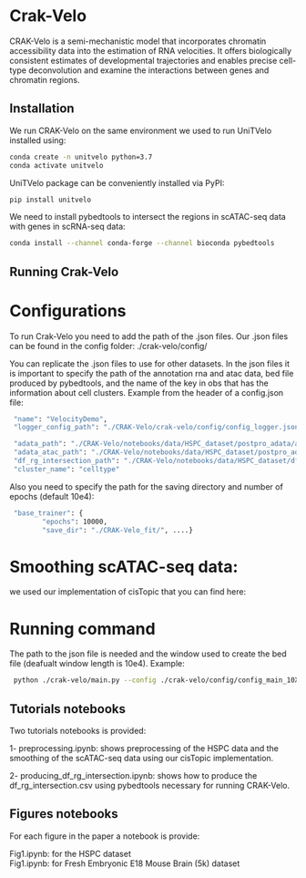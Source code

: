 # Crak-Velo

CRAK-Velo is a semi-mechanistic model that incorporates chromatin accessibility data into the estimation of RNA velocities. It offers biologically consistent estimates of developmental trajectories and enables precise cell-type deconvolution and examine the interactions between genes and chromatin regions.

## Installation
We run CRAK-Velo on the same environment we used to run UniTVelo installed using:

```bash
conda create -n unitvelo python=3.7
conda activate unitvelo
```

UniTVelo package can be conveniently installed via PyPI:

```bash
pip install unitvelo

```

We need to install pybedtools to intersect the regions in scATAC-seq data with genes in scRNA-seq data:

```bash
conda install --channel conda-forge --channel bioconda pybedtools
```

## Running Crak-Velo
# Configurations
To run Crak-Velo you need to add the path of the .json files. Our .json files can be found in the config folder: 
./crak-velo/config/

You can replicate the .json files to use for other datasets. In the json files it is important to specify the path of the annotation rna and atac data, bed file produced by pybedtools, and the name of the key in obs that has the information about cell clusters.
Example from the header of a config.json file:
```bash
 "name": "VelocityDemo",
 "logger_config_path": "./CRAK-Velo/crak-velo/config/config_logger.json",

 "adata_path": "./CRAK-Velo/notebooks/data/HSPC_dataset/postpro_adata/adata_rna_postpro.h5ad",
 "adata_atac_path": "./CRAK-Velo/notebooks/data/HSPC_dataset/postpro_adata/adata_atac_postpro.h5ad",
 "df_rg_intersection_path": "./CRAK-Velo/notebooks/data/HSPC_dataset/df_rg_intersections.csv",
 "cluster_name": "celltype"
```
Also you need to specify the path for the saving directory and number of epochs (default 10e4):
```bash
 "base_trainer": {
        "epochs": 10000,
        "save_dir": "./CRAK-Velo_fit/", ....}
```
# Smoothing scATAC-seq data:
we used our implementation of cisTopic that you can find here:
 
# Running command
The path to the json file is needed and the window used to create the bed file (deafualt window length is 10e4).
Example:
```bash
 python ./crak-velo/main.py --config ./crak-velo/config/config_main_10X_mouse_brain.json --w 10000
```

## Tutorials notebooks
 Two tutorials notebooks is provided:

1- preprocessing.ipynb: shows preprocessing of the HSPC data and the smoothing of the scATAC-seq data using our cisTopic implementation.

2- producing_df_rg_intersection.ipynb: shows how to produce the df_rg_intersection.csv using pybedtools necessary for running CRAK-Velo.


## Figures notebooks
For each figure in the paper a notebook is provide:

Fig1.ipynb: for the HSPC dataset  
Fig1.ipynb: for Fresh Embryonic E18 Mouse Brain (5k) dataset



